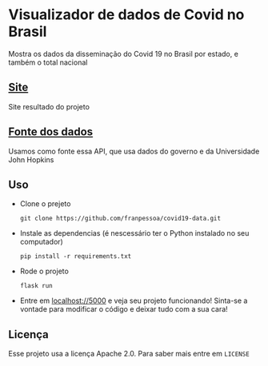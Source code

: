 # Visualizador de dados de Covid no Brasil
Mostra os dados da disseminação do Covid 19 no Brasil por estado, e também o total nacional

## [Site](https://covid19-franp.herokuapp.com)
Site resultado do projeto
## [Fonte dos dados](https://covid19-brazil-api.vercel.app/)
Usamos como fonte essa API, que usa dados do governo e da Universidade John Hopkins

## Uso
- Clone o prejeto
  ```
  git clone https://github.com/franpessoa/covid19-data.git
  ```
- Instale as dependencias (é nescessário ter o Python instalado no seu computador)
    ```
    pip install -r requirements.txt
    ```
- Rode o projeto
  ```
  flask run
  ```
- Entre em [localhost://5000](localhost://5000) e veja seu projeto funcionando! Sinta-se a vontade para modificar o código e deixar tudo com a sua cara!
  
## Licença
Esse projeto usa a licença Apache 2.0. Para saber mais entre em  ```LICENSE``` 